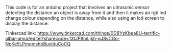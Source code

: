 This code is for an arduino project that involves an ultrasonic sensor detecting the distance an object is away from it and then it makes an rgb led change colour depending on the distance, while also using an lcd screen to display the distance. 

Tinkercad link: https://www.tinkercad.com/things/0D8YzKbea8U-terrific-albar-amur/editel?sharecode=13tJP8mLjkh-gJ8vCGo-NpKe5LPmqmshbBuvIduCoCQ
